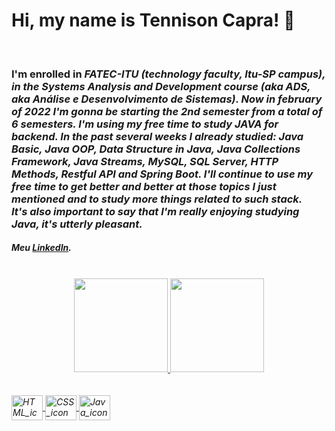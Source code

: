 


# Hi, my name is Tennison Capra! 👋

</br>

<h3>I'm enrolled in <em>FATEC-ITU<em> (technology faculty, Itu-SP campus), in the <em>Systems Analysis and Development</em> course (aka <em>ADS</em>, aka <em>Análise e Desenvolvimento de Sistemas</em>). Now in february of 2022 I'm gonna be starting the 2nd semester from a total of 6 semesters. I'm using my free time to study JAVA for backend. In the past several weeks I already studied: <strong>Java Basic</strong>, <strong>Java OOP</strong>, <strong>Data Structure in Java</strong>, <strong>Java Collections Framework</strong>, <strong>Java Streams</strong>, <strong>MySQL</strong>, <strong>SQL Server</strong>, <strong>HTTP Methods</strong>, <strong>Restful API</strong> and <strong>Spring Boot</strong>. I'll continue to use my free time to get better and better at those topics I just mentioned and to study more things related to such stack.</br>It's also important to say that I'm really enjoying studying Java, it's utterly pleasant.</h3>
 
 <h5>Meu <a rel="" href="www.linkedin.com/in/tennisoncapra" target="_blank">LinkedIn</a>.</h5>
 </br>
  
<div align="center">
  <a href="https://github.com/teteUser">
  <img height="150em" src="https://github-readme-stats.vercel.app/api?username=teteUser&show_icons=true&theme=dark&include_all_commits=true&count_private=true"/>
  <img height="150em" src="https://github-readme-stats.vercel.app/api/top-langs/?username=teteUser&layout=compact&langs_count=7&theme=dark"/>
</div>
</br>
  
<div style="display: inline_block"><br>
  <img align="center" alt="HTML_icon" height="40" width="50" src="https://cdn.jsdelivr.net/gh/devicons/devicon/icons/html5/html5-original-wordmark.svg">
  <img align="center" alt="CSS_icon" height="40" width="50" src="https://cdn.jsdelivr.net/gh/devicons/devicon/icons/css3/css3-original-wordmark.svg">
  <img align="center" alt="Java_icon" height="40" width="50" src="https://cdn.jsdelivr.net/gh/devicons/devicon/icons/java/java-original-wordmark.svg">
</div>
  
